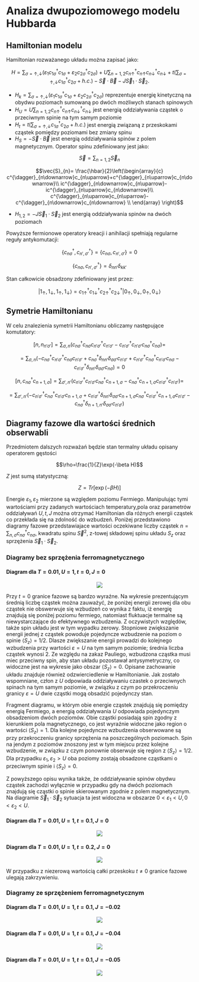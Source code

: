 # Analiza dwupoziomowego modelu Hubbarda

## Hamiltonian modelu
Hamiltonian rozważanego układu można zapisać jako:

```math
H=\sum_{\sigma=\uparrow,\downarrow}(\varepsilon_{1}c^{\dagger}_{1\sigma}c_{1\sigma}+\varepsilon_{2}c^{\dagger}_{2\sigma}c_{2\sigma})+U\sum_{n=1,2}c_{n\uparrow}^{\dagger}c_{n\uparrow}c_{n\downarrow}^{\dagger}c_{n\downarrow}+t(\sum_{\sigma=\uparrow,\downarrow}c^{\dagger}_{1\sigma}c_{2\sigma}+h.c.)-\vec{S}\cdot\vec{B}-J\vec{S}_{1}\cdot\vec{S}_{2}.
```

- $`H_{k}=\sum_{\sigma=\uparrow,\downarrow}(\varepsilon_{1}c^{\dagger}_{1\sigma}c_{1\sigma}+\varepsilon_{2}c^{\dagger}_{2\sigma}c_{2\sigma})`$ reprezentuje energię kinetyczną na obydwu poziomach sumowaną po dwóch możliwych stanach spinowych
- $`H_{U}=U\sum_{n=1,2}c_{n\uparrow}^{\dagger}c_{n\uparrow}c_{n\downarrow}^{\dagger}c_{n\downarrow}`$ jest energią oddziaływania cząstek o przeciwnym spinie na tym samym poziomie
- $`H_{t}=t(\sum_{\sigma=\uparrow,\downarrow}c^{\dagger}_{1\sigma}c_{2\sigma}+h.c.)`$ jest energią związaną z przeskokami cząstek pomiędzy poziomami bez zmiany spinu
- $`H_{S}=-\vec{S}\cdot\vec{B}`$ jest energią oddziaływania spinów z polem magnetycznym. Operator spinu zdefiniowany jest jako:
```math
\vec{S}=\sum_{n=1,2}\vec{S}_{n}  
```
```math
\vec{S}_{n}=
\frac{\hbar}{2}\left(\begin{array}{c}
c^{\dagger}_{n\downarrow}c_{n\uparrow}+c^{\dagger}_{n\uparrow}c_{n\downarrow}\\
ic^{\dagger}_{n\downarrow}c_{n\uparrow}-ic^{\dagger}_{n\uparrow}c_{n\downarrow}\\
c^{\dagger}_{n\uparrow}c_{n\uparrow}-c^{\dagger}_{n\downarrow}c_{n\downarrow} \\
\end{array}
\right)
```
- $`H_{1,2}=-J\vec{S}_{1}\cdot\vec{S}_{2}`$ jest energią oddziaływania spinów na dwóch poziomach

Powyższe fermionowe operatory kreacji i anihilacji spełniają regularne reguły antykomutacji:
```math
\{ c_{n\sigma}^{\dagger},c_{n',\sigma'}^{\dagger} \}=\{ c_{n\sigma},c_{n',\sigma'} \}=0
```
```math
\{ c_{n\sigma},c_{n',\sigma'}^{\dagger} \}=\delta_{nn'}\delta_{kk'}
```
Stan całkowicie obsadzony zdefiniowany jest przez:
```math
| 1_{\uparrow},1_{\downarrow},1_{\uparrow},1_{\downarrow}\rangle=c_{1\uparrow}^{\dagger}c_{1\downarrow}^{\dagger}c_{2\uparrow}^{\dagger}c_{2\downarrow}^{\dagger}|0_{\uparrow},0_{\downarrow},0_{\uparrow},0_{\downarrow}\rangle
```
## Symetrie Hamiltonianu

W celu znalezienia symetrii Hamiltonianu obliczamy następujące komutatory:
```math
[n,n_{n'\sigma'}]=
\sum_{\sigma,n}(c^{\dagger}_{n\sigma}c_{n\sigma}c^{\dagger}_{n'\sigma'}c_{n'\sigma'}-c^{\dagger}_{n'\sigma'}c_{n'\sigma'}c^{\dagger}_{n\sigma}c_{n\sigma})=
```
```math
=\sum_{\sigma,n}(-c^{\dagger}_{n\sigma}c^{\dagger}_{n'\sigma'}c_{n\sigma}c_{n'\sigma'}+c^{\dagger}_{n\sigma}\delta_{nn'}\delta_{\sigma\sigma'}c_{n'\sigma'}+c^{\dagger}_{n'\sigma'}c^{\dagger}_{n\sigma}c_{n'\sigma'}c_{n\sigma}-
c^{\dagger}_{n'\sigma'}\delta_{nn'}\delta_{\sigma\sigma'}c_{n\sigma})=0
```
```math
[n,c_{n\sigma}^{\dagger}c_{n+1,\sigma}]=\sum_{\sigma',n'}(c_{n'\sigma'}^{\dagger}c_{n'\sigma'}c_{n\sigma}^{\dagger}c_{n+1,\sigma}-
c_{n\sigma}^{\dagger}c_{n+1,\sigma}c_{n'\sigma'}^{\dagger}c_{n'\sigma'})=
```
```math
=\sum_{\sigma',n'}
(-c_{n'\sigma'}^{\dagger}c_{n\sigma}^{\dagger}c_{n'\sigma'}c_{n+1,\sigma}+c_{n'\sigma'}^{\dagger}\delta_{nn'}\delta_{\sigma\sigma'}c_{n+1,\sigma}
c_{n\sigma}^{\dagger}c_{n'\sigma'}^{\dagger}c_{n+1,\sigma}c_{n'\sigma'}-c_{n\sigma}^{\dagger}\delta_{n+1,n'}\delta_{\sigma\sigma'}c_{n'\sigma'})
```


## Diagramy fazowe dla wartości średnich obserwabli

Przedmiotem dalszych rozważań będzie stan termalny układu opisany operatorem gęstości
```math
\rho=\frac{1}{Z}\exp(-\beta H)
```
$`Z`$ jest sumą statystyczną:
```math
Z=Tr[\exp(-\beta H)]
```

Energie $`\varepsilon_{1},\varepsilon_{2}`$ mierzone są względem poziomu Fermiego. Manipulując tymi wartościami przy zadanych wartościach temperatury,pola oraz parametrów oddziaływań $`U,t,J`$ można otrzymać Hamiltonian dla różnych energii cząstek co przekłada się na zdolność do wzbudzeń.   Poniżej przedstawiono diagramy fazowe przedstawiajace wartości oczekiwane liczby cząstek $`n=\sum_{n,\sigma}c^{\dagger}_{n\sigma}c_{n\sigma}`$, kwadratu spinu $`\vec{S}^{2}`$, z-towej składowej spinu układu $`S_{z}`$ oraz sprzężenia $`\vec{S}_{1}\cdot\vec{S}_{2}`$.

### Diagramy bez sprzężenia ferromagnetycznego

#### Diagram dla $`T=0.01, U=1, t=0, J=0`$
<p align="center">
  <img src="https://github.com/JedrekSt/RenormalizacjaWModeluAndersona/blob/main/obrazki/WykresyT0.png?raw=true"/>
</p>

Przy $`t=0`$ granice fazowe są bardzo wyraźne. Na wykresie prezentującym średnią liczbę cząstek można zauważyć, że poniżej energii zerowej dla obu cząstek nie obswerwuje się wzbudzeń co wynika z faktu, iż energię znajdują się poniżej poziomu fermiego, natomiast fluktuacje termalne są niewystarczające do efektywnego wzbudzenia. Z oczywistych względów, także spin układu jest w tym wypadku zerowy. Stopniowe zwiększanie energii jednej z cząstek powoduje pojedyncze wzbudzenie na poziom o spinie $`\langle S_{z}\rangle =1/2`$. Dlasze zwiększanie energii prowadzi do kolejnego wzbudzenia przy wartości $`\varepsilon=U`$ na tym samym poziomie; średnia liczba cząstek wynosi 2. Ze względu na zakaz Pauliego, wzbudzona cząstka musi miec przeciwny spin, aby stan układu pozostawał antysymetryczny, co widoczne jest na wykresie jako obszar $`\langle S_{z}\rangle =0`$. Opisane zachowanie układu znajduje również odzwierciedlenie w Hamiltonianie. Jak zostało wspomniane, człon z $`U`$ odpowiada oddziaływaniu czastek o przeciwnych spinach na tym samym poziomie, w związku z czym po przekroczeniu granicy $`\varepsilon=U`$ dwie cząstki mogą obsadzić pojedynczy stan.

Fragment diagramu, w którym obie energie cząstek znajdują się pomiędzy energią Fermiego, a energią oddziaływania $`U`$ odpowiada pojedynczym obsadzeniom dwóch poziomów. Obie cząstki posiadają spin zgodny z kierunkiem pola magnetycznego, co jest wyraźnie widoczne jako region o wartości  $`\langle S_{z}\rangle =1`$. Dla kolejne pojedyncze wzbudzenia obserwowane są przy przekroczeniu granicy sprzężenia na poszczególnych poziomach. Spin na jendym z poziomów znoszony jest w tym miejscu przez kolejne wzbudzenie, w związku z czym ponownie obserwuje się region z $`\langle S_{z}\rangle =1/2`$. Dla przypadku $`\varepsilon_{1},\varepsilon_{2}>U`$ oba poziomy zostają obsadzone cząstkami o przeciwnym spinie i $`\langle S_{z}\rangle =0`$.

Z powyższego opisu wynika także, że oddziaływanie spinów obydwu cząstek zachodzi wyłącznie w przypadku gdy na dwóch poziomach znajdują się cząstki o spinie skierowanym zgodnie z polem magnetycznym. Na diagramie $`\vec{S}_{1}\cdot\vec{S}_{2}`$ sytuacja ta jest widoczna w obszarze $`0 \lt \varepsilon_{1}\lt U,0\lt\varepsilon_{2} \lt U`$.

#### Diagram dla $`T=0.01, U=1, t=0.1, J=0`$
<p align="center">
  <img src="https://github.com/JedrekSt/RenormalizacjaWModeluAndersona/blob/main/obrazki/Wykresyt0p1.png?raw=true"/>
</p>

#### Diagram dla $`T=0.01, U=1, t=0.2, J=0`$
<p align="center">
  <img src="https://github.com/JedrekSt/RenormalizacjaWModeluAndersona/blob/main/obrazki/Wykresyt0p2.png?raw=true"/>
</p>

W przypadku z niezerową wartością całki przeskoku $`t\neq 0`$ granice fazowe ulegają zakrzywieniu. 

### Diagramy ze sprzężeniem ferromagnetycznym

#### Diagram dla $`T=0.01, U=1, t=0.1, J=-0.02`$
<p align="center">
  <img src="https://github.com/JedrekSt/RenormalizacjaWModeluAndersona/blob/main/obrazki/Wykresyt0p1J0p02.png?raw=true"/>
</p>

#### Diagram dla $`T=0.01, U=1, t=0.1, J=-0.04`$
<p align="center">
  <img src="https://github.com/JedrekSt/RenormalizacjaWModeluAndersona/blob/main/obrazki/Wykresyt0p1J0p04.png?raw=true"/>
</p>

#### Diagram dla $`T=0.01, U=1, t=0.1, J=-0.05`$
<p align="center">
  <img src="https://github.com/JedrekSt/RenormalizacjaWModeluAndersona/blob/main/obrazki/Wykresyt0p1J0p05.png?raw=true"/>
</p>


